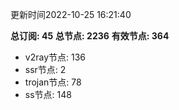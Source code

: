 更新时间2022-10-25 16:21:40

**总订阅: 45**
**总节点: 2236**
**有效节点: 364**
- v2ray节点: 136
- ssr节点: 2
- trojan节点: 78
- ss节点: 148
